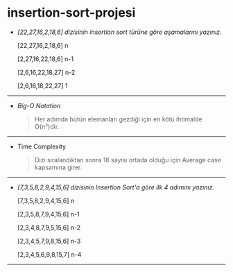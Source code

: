 # insertion-sort-projesi

- _[22,27,16,2,18,6] dizisinin insertion sort türüne göre aşamalarını yazınız._
 
   [22,27,16,2,18,6] n
   
   [2,27,16,22,18,6] n-1
   
   [2,6,16,22,18,27]  n-2
   
   [2,6,16,18,22,27]  1

---

- _Big-O Notation_
  > Her adımda bütün elemanları gezdiği için en kötü ihtimalde O(n²)dir.

---

- Time Complexity
  > Dizi sıralandıktan sonra 18 sayısı ortada olduğu için Average case kapsamına girer.

---

- _[7,3,5,8,2,9,4,15,6] dizisinin Insertion Sort'a göre ilk 4 adımını yazınız._
  
  [7,3,5,8,2,9,4,15,6] n
  
  [2,3,5,8,7,9,4,15,6] n-1
  
  [2,3,4,8,7,9,5,15,6] n-2
  
  [2,3,4,5,7,9,8,15,6] n-3
  
  [2,3,4,5,6,9,8,15,7] n-4

---
